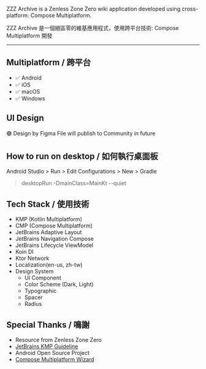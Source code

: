 ZZZ Archive is a Zenless Zone Zero wiki application developed using cross-platform: Compose Multiplatform.

ZZZ Archive 是一個絕區零的維基應用程式，使用跨平台技術: Compose Multiplatform 開發

---
## Multiplatform / 跨平台
- ✅ Android
- ✅ iOS
- ✅ macOS
- ✅ Windows

## UI Design
🟢 Design by Figma
File will publish to Community in future

## How to run on desktop / 如何執行桌面板
Android Studio > Run > Edit Configurations > New > Gradle
> desktopRun -DmainClass=MainKt --quiet

## Tech Stack / 使用技術
- KMP (Kotlin Multiplatform)
- CMP (Compose Multiplatform)
- JetBrains Adaptive Layout
- JetBrains Navigation Compose
- JetBrains Lifecycle ViewModel
- Koin DI
- Ktor Network
- Localization(en-us, zh-tw)
- Design System
  - UI Component
  - Color Scheme (Dark, Light)
  - Typographic
  - Spacer
  - Radius

## Special Thanks / 鳴謝
* Resource from Zenless Zone Zero
* [JetBrains KMP Guideline](https://www.jetbrains.com/help/kotlin-multiplatform-dev/get-started.html)
* Android Open Source Project
* [Compose Multiplatform Wizard](https://github.com/terrakok/Compose-Multiplatform-Wizard)